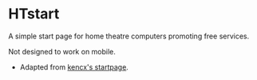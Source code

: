 # HTstart
A simple start page for home theatre computers promoting free services.

Not designed to work on mobile.

- Adapted from [kencx's startpage](https://github.com/kencx/startpage).